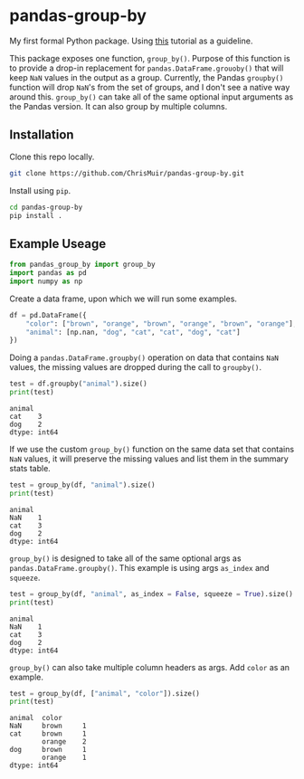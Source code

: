 # pandas-group-by

My first formal Python package. Using [this](https://python-packaging.readthedocs.io/en/latest/) tutorial as a guideline.

This package exposes one function, `group_by()`. Purpose of this function is to 
provide a drop-in replacement for `pandas.DataFrame.grouoby()` that will keep 
`NaN` values in the output as a group. Currently, the Pandas `groupby()` function 
will drop `NaN`'s from the set of groups, and I don't see a native way around this.
`group_by()` can take all of the same optional input arguments as the Pandas version. 
It can also group by multiple columns.

## Installation

Clone this repo locally.
```sh
git clone https://github.com/ChrisMuir/pandas-group-by.git
```

Install using `pip`.
```sh
cd pandas-group-by
pip install .
```

## Example Useage

```py
from pandas_group_by import group_by
import pandas as pd
import numpy as np
```

Create a data frame, upon which we will run some examples.
```py
df = pd.DataFrame({
    "color": ["brown", "orange", "brown", "orange", "brown", "orange"], 
    "animal": [np.nan, "dog", "cat", "cat", "dog", "cat"]
})
```

Doing a `pandas.DataFrame.groupby()` operation on data that contains `NaN` values, 
the missing values are dropped during the call to `groupby()`.
```py
test = df.groupby("animal").size()
print(test)
```
```
animal
cat    3
dog    2
dtype: int64
```

If we use the custom `group_by()` function on the same data set that contains 
`NaN` values, it will preserve the missing values and list them in the summary 
stats table.
```py
test = group_by(df, "animal").size()
print(test)
```
```
animal
NaN    1
cat    3
dog    2
dtype: int64
```

`group_by()` is designed to take all of the same optional args as `pandas.DataFrame.groupby()`. 
This example is using args `as_index` and `squeeze`.
```py
test = group_by(df, "animal", as_index = False, squeeze = True).size()
print(test)
```
```
animal
NaN    1
cat    3
dog    2
dtype: int64
```

`group_by()` can also take multiple column headers as args. Add `color` as an example.
```py
test = group_by(df, ["animal", "color"]).size()
print(test)
```
```
animal  color 
NaN     brown     1
cat     brown     1
        orange    2
dog     brown     1
        orange    1
dtype: int64
```